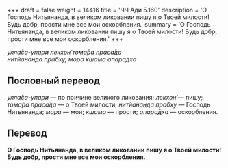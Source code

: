 +++
draft = false
weight = 14416
title = 'ЧЧ Ади 5.160'
description = 'О Господь Нитьянанда, в великом ликовании пишу я о Твоей милости! Будь добр, прости мне все мои оскорбления.'
summary = 'О Господь Нитьянанда, в великом ликовании пишу я о Твоей милости! Будь добр, прости мне все мои оскорбления.'
+++

_улла̄са-упари лекхон̇ тома̄ра праса̄да  
нитйа̄нанда прабху, мора кшама апара̄дха_

## Пословный перевод

_улла̄са_\-_упари_ — по причине великого ликования; _лекхон̇_ — пишу; _тома̄ра_ _праса̄да_ — о Твоей милости; _нитйа̄нанда_ _прабху_ — Господь Нитьянанда; _мора_ — мои; _кшама_ — прости; _апара̄дха_ — оскорбления.

## Перевод

**О Господь Нитьянанда, в великом ликовании пишу я о Твоей милости! Будь добр, прости мне все мои оскорбления.**
